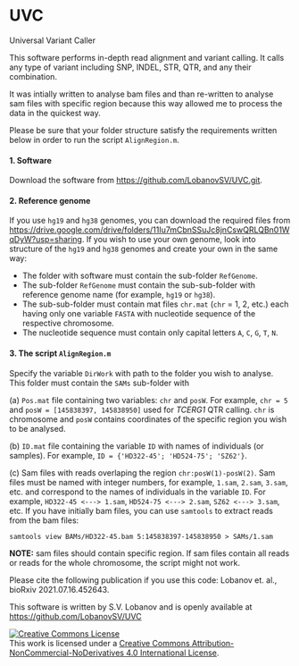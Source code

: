 # UVC
Universal Variant Caller

This software performs in-depth read alignment and variant calling. It calls any type of variant including SNP, INDEL, STR, QTR, and any their combination.

It was intially written to analyse bam files and than re-written to analyse sam files with specific region because this way allowed me to process the data in the quickest way.

Please be sure that your folder structure satisfy the requirements written below in order to run the script `AlignRegion.m`.

#### 1. Software
Download the software from https://github.com/LobanovSV/UVC.git.

#### 2. Reference genome
If you use `hg19` and `hg38` genomes, you can download the required files from
https://drive.google.com/drive/folders/11Iu7mCbnSSuJc8jnCswQRLQBn01WqDyW?usp=sharing.
If you wish to use your own genome, look into structure of the `hg19` and `hg38` genomes and create your own in the same way:
- The folder with software must contain the sub-folder `RefGenome`.
- The sub-folder `RefGenome` must contain the sub-sub-folder with reference genome name (for example, `hg19` or `hg38`).
- The sub-sub-folder must contain mat files `chr.mat` (`chr` = 1, 2, etc.) each having only one variable `FASTA` with nucleotide sequence of the respective chromosome.
- The nucleotide sequence must contain only capital letters `A`, `C`, `G`, `T`, `N`.

#### 3. The script `AlignRegion.m`
Specify the variable `DirWork` with path to the folder you wish to analyse.
This folder must contain the `SAMs` sub-folder with

(a) `Pos.mat` file containing two variables: `chr` and `posW`. For example, `chr = 5` and `posW = [145838397, 145838950]` used for *TCERG1* QTR calling. `chr` is chromosome and `posW` contains coordinates of the specific region you wish to be analysed.

(b) `ID.mat` file containing the variable `ID` with names of individuals (or samples). For example, `ID = {'HD322-45'; 'HD524-75'; 'SZ62'}`.

(c) Sam files with reads overlaping the region `chr:posW(1)-posW(2)`. Sam files must be named with integer numbers, for example, `1.sam`, `2.sam`, `3.sam`, etc. and correspond to the names of individuals in the variable `ID`. For example, `HD322-45 <---> 1.sam`, `HD524-75 <---> 2.sam`, `SZ62 <---> 3.sam`, etc.
If you have initially bam files, you can use `samtools` to extract reads from the bam files:
```
samtools view BAMs/HD322-45.bam 5:145838397-145838950 > SAMs/1.sam
```
**NOTE:** sam files should contain specific region. If sam files contain all reads or reads for the whole chromosome, the script might not work.


Please cite the following publication if you use this code:
Lobanov et. al., bioRxiv 2021.07.16.452643.


This software is written by S.V. Lobanov and is openly available at
https://github.com/LobanovSV/UVC




<a rel="license" href="http://creativecommons.org/licenses/by-nc-nd/4.0/"><img alt="Creative Commons License" style="border-width:0" src="https://i.creativecommons.org/l/by-nc-nd/4.0/88x31.png" /></a><br />This work is licensed under a <a rel="license" href="http://creativecommons.org/licenses/by-nc-nd/4.0/">Creative Commons Attribution-NonCommercial-NoDerivatives 4.0 International License</a>.
